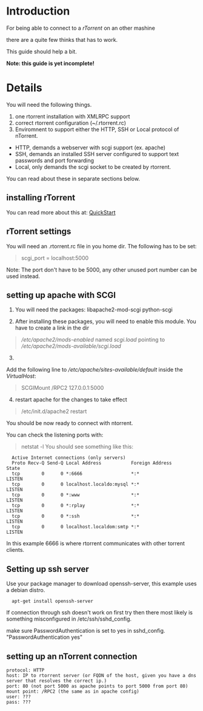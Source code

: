 # Introduction #

For being able to connect to a _rTorrent_ on an other mashine

there are a quite few thinks that has to work.

This guide should help a bit.

**Note: this guide is yet incomplete!**

# Details #

You will need the following things.
  1. one rtorrent installation with XMLRPC support
  1. correct rtorrent configuration (~/.rtorrent.rc)
  1. Enviromnent to support either the HTTP, SSH or Local protocol of nTorrent.
  * HTTP, demands a webserver with scgi support (ex. apache)
  * SSH, demands an installed SSH server configured to support text passwords and port forwarding
  * Local, only demands the scgi socket to be created by rtorrent.

You can read about these in separate sections below.

## installing rTorrent ##
You can read more about this at: [QuickStart](QuickStart.md)

## rTorrent settings ##
You will need an .rtorrent.rc file in you home dir.
The following has to be set:
> scgi\_port = localhost:5000

Note: The port don't have to be 5000, any other unused port number can be used instead.

## setting up apache with SCGI ##
1. You will need the packages:
libapache2-mod-scgi python-scgi

2. After installing these packages,
you will need to enable this module.
You have to create a link in the dir
> _/etc/apache2/mods-enabled_ named _scgi.load_
pointing to
> _/etc/apache2/mods-available/scgi.load_

3.
Add the following line to _/etc/apache/sites-available/default_ inside the _VirtualHost_:
> SCGIMount /RPC2 127.0.0.1:5000

4. restart apache for the changes to take effect
> /etc/init.d/apache2 restart

You should be now ready to connect with ntorrent.

You can check the listening ports with:
> netstat -l
You should see something like this:
```
  Active Internet connections (only servers)
  Proto Recv-Q Send-Q Local Address           Foreign Address         State      
  tcp        0      0 *:6666                  *:*                     LISTEN     
  tcp        0      0 localhost.localdo:mysql *:*                     LISTEN     
  tcp        0      0 *:www                   *:*                     LISTEN     
  tcp        0      0 *:rplay                 *:*                     LISTEN     
  tcp        0      0 *:ssh                   *:*                     LISTEN     
  tcp        0      0 localhost.localdom:smtp *:*                     LISTEN     
```
In this example 6666 is where rtorrent communicates with other torrent clients.

## Setting up ssh server ##
Use your package manager to download openssh-server, this example uses a debian distro.
```
  apt-get install openssh-server
```
If connection through ssh doesn't work on first try then there most likely is something misconfigured in /etc/ssh/sshd\_config.

make sure PasswordAuthentication is set to yes in sshd\_config.
"PasswordAuthentication yes"


## setting up an nTorrent connection ##
```
protocol: HTTP
host: IP to rtorrent server (or FQDN of the host, given you have a dns server that resolves the correct ip.)
port: 80 (not port 5000 as apache points to port 5000 from port 80)
mount point: /RPC2 (the same as in apache config)
user: ???
pass: ???
```